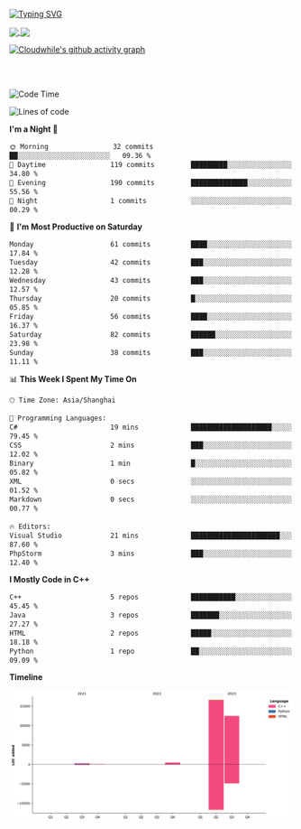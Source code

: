 [![Typing SVG](https://readme-typing-svg.demolab.com?font=Fira+Code&weight=600&size=22&duration=4500&pause=1000&color=D50E5C&center=true&vCenter=true&width=435&lines=Welcome+to+my+profile!;Here+are+nothing.;There+will+be+something+soon%EF%BC%81%EF%BC%81%EF%BC%81)](#)

<a href="https://github.com/cloudwhile">
  <img height=200 align="center" src="https://github-readme-stats.vercel.app/api?username=cloudwhile" />
</a>
<a href="https://github.com/cloudwhile">
  <img height=200 align="center" src="https://github-readme-stats.vercel.app/api/top-langs?username=cloudwhile&layout=compact&langs_count=8&card_width=320" />
</a>
<!--[![Top Langs](https://github-readme-stats.vercel.app/api/top-langs/?username=cloudwhile&layout=compact)](#)-->

[![Cloudwhile's github activity graph](https://github-readme-activity-graph.vercel.app/graph?username=cloudwhile&theme=default)](https://github.com/cloudwhile)

<!--[![Star History Chart](https://api.star-history.com/svg?repos=cloudwhile/tpcl&type=Timeline)](https://github.com/cloudwhile/tpcl)-->

<br/><br/>

<!--START_SECTION:waka-->
![Code Time](http://img.shields.io/badge/Code%20Time-16%20hrs%2020%20mins-blue)

![Lines of code](https://img.shields.io/badge/From%20Hello%20World%20I%27ve%20Written-29.9%20thousand%20lines%20of%20code-blue)

**I'm a Night 🦉** 

```text
🌞 Morning                32 commits          ██░░░░░░░░░░░░░░░░░░░░░░░   09.36 % 
🌆 Daytime                119 commits         █████████░░░░░░░░░░░░░░░░   34.80 % 
🌃 Evening                190 commits         ██████████████░░░░░░░░░░░   55.56 % 
🌙 Night                  1 commits           ░░░░░░░░░░░░░░░░░░░░░░░░░   00.29 % 
```
📅 **I'm Most Productive on Saturday** 

```text
Monday                   61 commits          ████░░░░░░░░░░░░░░░░░░░░░   17.84 % 
Tuesday                  42 commits          ███░░░░░░░░░░░░░░░░░░░░░░   12.28 % 
Wednesday                43 commits          ███░░░░░░░░░░░░░░░░░░░░░░   12.57 % 
Thursday                 20 commits          █░░░░░░░░░░░░░░░░░░░░░░░░   05.85 % 
Friday                   56 commits          ████░░░░░░░░░░░░░░░░░░░░░   16.37 % 
Saturday                 82 commits          ██████░░░░░░░░░░░░░░░░░░░   23.98 % 
Sunday                   38 commits          ███░░░░░░░░░░░░░░░░░░░░░░   11.11 % 
```


📊 **This Week I Spent My Time On** 

```text
🕑︎ Time Zone: Asia/Shanghai

💬 Programming Languages: 
C#                       19 mins             ████████████████████░░░░░   79.45 % 
CSS                      2 mins              ███░░░░░░░░░░░░░░░░░░░░░░   12.02 % 
Binary                   1 min               █░░░░░░░░░░░░░░░░░░░░░░░░   05.82 % 
XML                      0 secs              ░░░░░░░░░░░░░░░░░░░░░░░░░   01.52 % 
Markdown                 0 secs              ░░░░░░░░░░░░░░░░░░░░░░░░░   00.77 % 

🔥 Editors: 
Visual Studio            21 mins             ██████████████████████░░░   87.60 % 
PhpStorm                 3 mins              ███░░░░░░░░░░░░░░░░░░░░░░   12.40 % 
```

**I Mostly Code in C++** 

```text
C++                      5 repos             ███████████░░░░░░░░░░░░░░   45.45 % 
Java                     3 repos             ███████░░░░░░░░░░░░░░░░░░   27.27 % 
HTML                     2 repos             █████░░░░░░░░░░░░░░░░░░░░   18.18 % 
Python                   1 repo              ██░░░░░░░░░░░░░░░░░░░░░░░   09.09 % 
```



**Timeline**

![Lines of Code chart](https://raw.githubusercontent.com/Cloudwhile/Cloudwhile/main/assets/bar_graph.png)


<!--END_SECTION:waka-->

